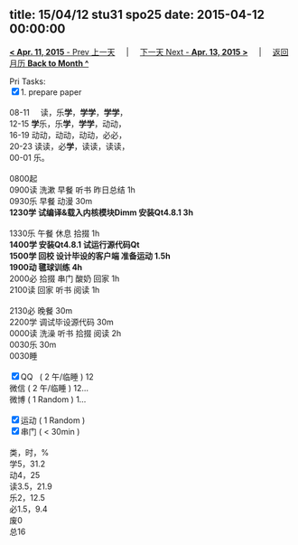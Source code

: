 title: 15/04/12 stu31 spo25
date: 2015-04-12 00:00:00
---
[**< Apr. 11, 2015** - Prev 上一天](/lifelogs/2015/04/d11.html) &nbsp; &nbsp; | &nbsp; &nbsp; [下一天 Next - **Apr. 13, 2015 >**](/lifelogs/2015/04/d13.html) &nbsp; &nbsp; |  &nbsp; &nbsp; [返回月历 **Back to Month ^**](/lifelogs/2015/04/index.html)
<br/><div>Pri Tasks:<br clear="none"/><input type="checkbox" checked="true" ></en-todo>1. prepare paper</div><div><div><br clear="none"/></div>08-11     读，乐<strong>学</strong>，<strong>学学</strong>，<strong>学学</strong>，<br clear="none"/> 12-15 <strong>学</strong>乐，乐<strong>学</strong>，<strong>学学</strong>，动动，<br clear="none"/> 16-19 动动，动动，动动，必必，<br clear="none"/> 20-23 读读，必<strong>学</strong>，读读，读读，</div><div>00-01 乐。<br clear="none"/><div><br clear="none"/></div>0800起<br clear="none"/> 0900读 洗漱 早餐 听书 昨日总结 1h</div><div>0930乐 早餐 动漫 30m</div><div><strong>1230学 试编译&载入内核模块Dimm 安装Qt4.8.1 3h</strong><div><br clear="none"/></div>1330乐 午餐 休息 拾掇 1h</div><div><strong>1400学 安装Qt4.8.1 试运行源代码Qt </strong></div><div><strong>1500学 回校 设计毕设的客户端 准备运动 1.5h</strong></div><div><strong>1900动 毽球训练 4h</strong></div><div>2000必 拾掇 串门 酸奶 回家 1h</div><div>2100读 回家 听书 阅读 1h</div><div><br clear="none"/></div><div>2130必 晚餐 30m</div><div><div>2200学 调试毕设源代码 30m</div>0000读 洗澡 听书 拾掇 阅读 2h</div><div>0030乐 30m</div><div>0030睡</div><div><br clear="none"/></div><div><input type="checkbox" checked="true" ></en-todo>QQ   ( 2 午/临睡 ) 12<br clear="none"/><en-todo></en-todo>微信 ( 2 午/临睡 ) 12…</div><div><en-todo></en-todo>微博 ( 1 Random ) 1…</div><div><br clear="none"/></div><div><input type="checkbox" checked="true" ></en-todo>运动 ( 1 Random ) </div><div><input type="checkbox" checked="true" ></en-todo>串门 ( < 30min ) </div><div><div><br clear="none"/></div>类，时，%<br clear="none"/> 学5，31.2<br clear="none"/> 动4，25<br clear="none"/> 读3.5，21.9<br clear="none"/> 乐2，12.5<br clear="none"/> 必1.5，9.4<br clear="none"/> 废0<br clear="none"/> 总16</div>